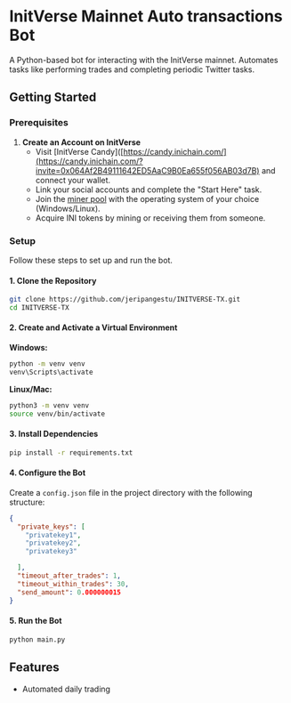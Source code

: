 
# InitVerse Mainnet Auto transactions Bot  


A Python-based bot for interacting with the InitVerse mainnet. Automates tasks like performing trades and completing periodic Twitter tasks.  

## Getting Started  

### Prerequisites  

1. **Create an Account on InitVerse**  
   - Visit [InitVerse Candy]([https://candy.inichain.com/](https://candy.inichain.com/?invite=0x064Af2B49111642ED5AaC9B0Ea655f056AB03d7B) and connect your wallet.  
   - Link your social accounts and complete the "Start Here" task.  
   - Join the [miner pool](https://inichain.gitbook.io/initverseinichain/inichain/mining-mainnet) with the operating system of your choice (Windows/Linux).  
   - Acquire INI tokens by mining or receiving them from someone.  

### Setup  

Follow these steps to set up and run the bot.  

#### 1. Clone the Repository  
```bash
git clone https://github.com/jeripangestu/INITVERSE-TX.git
cd INITVERSE-TX
```

#### 2. Create and Activate a Virtual Environment  

**Windows:**  
```bash
python -m venv venv
venv\Scripts\activate
```

**Linux/Mac:**  
```bash
python3 -m venv venv
source venv/bin/activate
```

#### 3. Install Dependencies  
```bash
pip install -r requirements.txt
```

#### 4. Configure the Bot  
Create a `config.json` file in the project directory with the following structure:  
```json
{
  "private_keys": [
    "privatekey1",
    "privatekey2",
    "privatekey3"

  ],
  "timeout_after_trades": 1,
  "timeout_within_trades": 30,
  "send_amount": 0.000000015
}
```

#### 5. Run the Bot  
```bash
python main.py
```

## Features  

- Automated daily trading  


